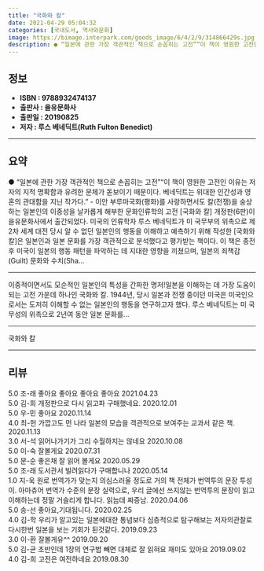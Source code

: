 ```yaml
---
title: "국화와 칼"
date: 2021-04-29 05:04:32
categories: [국내도서, 역사와문화]
image: https://bimage.interpark.com/goods_image/6/4/2/9/314866429s.jpg
description: ● “일본에 관한 가장 객관적인 책으로 손꼽히는 고전”“이 책이 영원한 고전인 이유는 저자의 지적 명확함과 유려한 문체가 돋보이기 때문이다. 베네딕트는 위대한 인간성과 영혼의 관대함을 지닌 작가다.” - 이안 부루마국화(평화)를 사랑하면서도 칼(전쟁)을 숭상하는 일본인의 이중성을 날
---
```


## **정보**

- **ISBN : 9788932474137**
- **출판사 : 을유문화사**
- **출판일 : 20190825**
- **저자 : 루스 베네딕트(Ruth Fulton Benedict)**

------



## **요약**

●  “일본에 관한 가장 객관적인 책으로 손꼽히는 고전”“이 책이 영원한 고전인 이유는 저자의 지적 명확함과 유려한 문체가 돋보이기 때문이다. 베네딕트는 위대한 인간성과 영혼의 관대함을 지닌 작가다.”  - 이안 부루마국화(평화)를 사랑하면서도 칼(전쟁)을 숭상하는 일본인의 이중성을 날카롭게 해부한 문화인류학의 고전 [국화와 칼] 개정판(6판)이 을유문화사에서 출간되었다. 미국의 인류학자 루스 베네딕트가 미 국무부의 위촉으로 제2차 세계 대전 당시 알 수 없던 일본인의 행동을 이해하고 예측하기 위해 작성한 [국화와 칼]은 일본인과 일본 문화를 가장 객관적으로 분석했다고 평가받는 책이다. 이 책은 종전 후 미국이 일본의 행동 패턴을 파악하는 데 지대한 영향을 끼쳤으며, 일본의 죄책감(Guilt) 문화와 수치(Sha...

------

이중적이면서도 모순적인 일본인의 특성을 간파한 명저!일본을 이해하는 데 가장 도움이 되는 고전 가운데 하나인 국화와 칼. 1944년, 당시 일본과 전쟁 중이던 미국은 미국인으로서는 도저히 이해할 수 없는 일본인의 행동을 연구하고자 했다. 루스 베네딕트는 미 국무성의 위촉으로 2년여 동안 일본 문화를... 

------


국화와 칼 

------


## **리뷰** 

5.0 조-래 좋아요 좋아요 좋아요 좋아요  2021.04.23 <br/>5.0 김-희 개정판으로 다시 읽고파 구매했네요. 2020.12.01 <br/>5.0 우-민 좋아요 2020.11.14 <br/>4.0 최-헌 가깝고도 먼 나라 일본의 모습을 객관적으로 보여주는
교과서 같은 책. 2020.11.13 <br/>3.0 서-석 읽어나가기가 그리 수월하지는 않네요 2020.10.08 <br/>5.0 이-숙 잘볼게요 2020.07.31 <br/>5.0 문-순 좋은채 잘  읽어 볼게요  2020.05.29 <br/>5.0 조-래 도서관서 빌려읽다가 구매합니나 2020.05.14 <br/>1.0 지-욱 원로 번역가가 맞는지 의심스러울 정도로 거의 책 전체가 번역투의 문장 투성이. 아마츄어 번역가 수준의 문장 실력으로, 우리 글에선 쓰지않는 번역투의 문장이 읽고 이해하는데 정말 거슬리게 합니다. 읽늠데 짜증남. 2020.04.06 <br/>5.0 송-선 좋아요,기대됩니다. 2020.02.25 <br/>4.0 김-학 우리가 알고있는 일본에대한 통념보다
심층적으로 탐구해보는 저자의관찰로
다시한번 일본을 보는 기회가 된것같다.
 2019.09.23 <br/>3.0 이-환 잘볼게유^^ 2019.09.20 <br/>5.0 김-균 초반인데 1장의 연구법 빼면 대체로 잘 읽혀요 재미도 있아요 2019.09.02 <br/>4.0 김-희 고전은 여전하네요 2019.08.30 <br/>